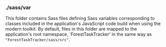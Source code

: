 ### ./sass/var

This folder contains Sass files defining Sass variables corresponding to classes
included in the application's JavaScript code build when using the modern toolkit.
By default, files in this folder are mapped to the application's root namespace,
'ForestTaskTracker' in the same way as `"ForestTaskTracker/sass/src"`.